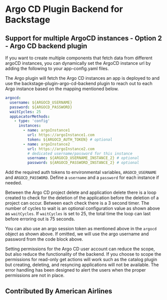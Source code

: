 # Argo CD Plugin Backend for Backstage

## Support for multiple ArgoCD instances - Option 2 - Argo CD backend plugin

If you want to create multiple components that fetch data from different argoCD instances, you can dynamically set the ArgoCD instance url by adding the following to your app-config.yaml files.

The Argo plugin will fetch the Argo CD instances an app is deployed to and use the backstage-plugin-argo-cd-backend plugin to reach out to each Argo instance based on the mapping mentioned below.

```yml
argocd:
  username: ${ARGOCD_USERNAME}
  password: ${ARGOCD_PASSWORD}
  waitCycles: 25
  appLocatorMethods:
    - type: 'config'
      instances:
        - name: argoInstance1
          url: https://argoInstance1.com
          token: ${ARGOCD_AUTH_TOKEN} # optional 
        - name: argoInstance2
          url: https://argoInstance2.com
          # dedicated username/password for this instance
          username: ${ARGOCD_USERNAME_INSTANCE_2} # optional 
          password: ${ARGOCD_PASSWORD_INSTANCE_2} # optional 
```

Add the required auth tokens to environmental variables, `ARGOCD_USERNAME` and `ARGOCD_PASSWORD`.
Define a `username` and a `password` for each instance if needed.

Between the Argo CD project delete and application delete there is a loop created to check for the deletion of the application before the deletion of a project can occur. Between each check there is a 3 second timer. The number of cycles to wait is an optional configuration value as shown above as `waitCycles`. If `waitCycles` is set to 25, the total time the loop can last before erroring out is 75 seconds.

You can also use an argo session token as mentioned above in the `argocd` object as shown above. If omitted, we will use the argo username and password from the code block above.

Setting permissions for the Argo CD user account can reduce the scope, but also reduce the functionality of the backend. If you choose to scope the permissions for read-only get actions will work such as the catalog plugin but creating, deleting, and resyncing applications will not be available. The error handling has been designed to alert the users when the proper permissions are not in place.

## Contributed By American Airlines
